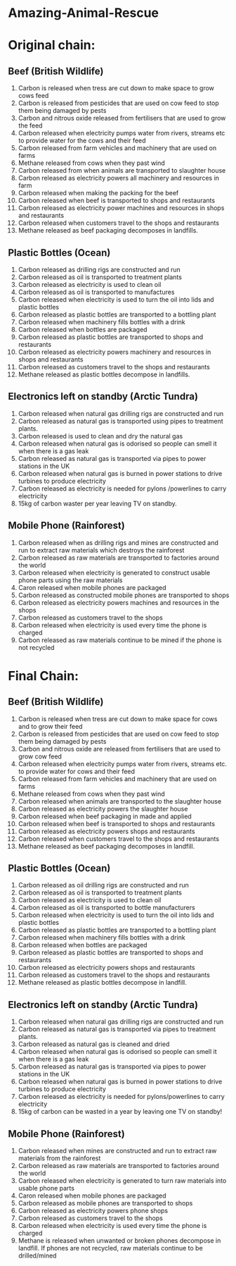 # Amazing-Animal-Rescue
# Original chain:
## Beef (British Wildlife)
1.	Carbon is released when tress are cut down to make space to grow cows feed
2.	Carbon is released from pesticides that are used on cow feed to stop them being damaged by pests
3.	Carbon and nitrous oxide released from fertilisers that are used to grow the feed
4.	Carbon released when electricity pumps water from rivers, streams etc to provide water for the cows and their feed
5.	Carbon released from farm vehicles and machinery that are used on farms
6.	Methane released from cows when they past wind
7.	Carbon released from when animals are transported to slaughter house
8.	Carbon released as electricity powers all machinery and resources in farm
9.	Carbon released when making the packing for the beef
10.	Carbon released when beef is transported to shops and restaurants
11.	Carbon released as electricity power machines and resources in shops and restaurants
12.	Carbon released when customers travel to the shops and restaurants
13.	Methane released as beef packaging decomposes in landfills.
## Plastic Bottles (Ocean)
1.	Carbon released as drilling rigs are constructed and run
2.	Carbon released as oil is transported to treatment plants
3.	Carbon released as electricity is used to clean oil
4.	Carbon released as oil is transported to manufactures
5.	Carbon released when electricity is used to turn the oil into lids and plastic bottles
6.	Carbon released as plastic bottles are transported to a bottling plant
7.	Carbon released when machinery fills bottles with a drink
8.	Carbon released when bottles are packaged
9.	Carbon released as plastic bottles are transported to shops and restaurants
10.	Carbon released as electricity powers machinery and resources in shops and restaurants
11.	Carbon released as customers travel to the shops and restaurants
12.	Methane released as plastic bottles decompose in landfills.
## Electronics left on standby (Arctic Tundra)
1.	Carbon released when natural gas drilling rigs are constructed and run
2.	Carbon released as natural gas is transported using pipes to treatment plants.
3.	Carbon released is used to clean and dry the natural gas
4.	Carbon released when natural gas is odorised so people can smell it when there is a gas leak
5.	Carbon released as natural gas is transported via pipes to power stations in the UK
6.	Carbon released when natural gas is burned in power stations to drive turbines to produce electricity
7.	Carbon released as electricity is needed for pylons /powerlines to carry electricity
8.	15kg of carbon waster per year leaving TV on standby.
## Mobile Phone (Rainforest)
1.	Carbon released when as drilling rigs and mines are constructed and run to extract raw materials which destroys the rainforest
2.	Carbon released as raw materials are transported to factories around the world
3.	Carbon released when electricity is generated to construct usable phone parts using the raw materials
4.	Caron released when mobile phones are packaged
5.	Carbon released as constructed mobile phones are transported to shops
6.	Carbon released as electricity powers machines and resources in the shops
7.	Carbon released as customers travel to the shops
8.	Carbon released when electricity is used every time the phone is charged
9.	Carbon released as raw materials continue to be mined if the phone is not recycled

# Final Chain:
## Beef (British Wildlife)
1.	Carbon is released when tress are cut down to make space for cows and to grow their feed
2.	Carbon is released from pesticides that are used on cow feed to stop them being damaged by pests
3.	Carbon and nitrous oxide are released from fertilisers that are used to grow cow feed
4.	Carbon released when electricity pumps water from rivers, streams etc. to provide water for cows and their feed
5.	Carbon released from farm vehicles and machinery that are used on farms
6.	Methane released from cows when they past wind
7.	Carbon released when animals are transported to the slaughter house
8.	Carbon released as electricity powers the slaughter house
9.	Carbon released when beef packaging in made and applied
10.	Carbon released when beef is transported to shops and restaurants
11.	Carbon released as electricity powers shops and restaurants
12.	Carbon released when customers travel to the shops and restaurants
13.	Methane released as beef packaging decomposes in landfill.
## Plastic Bottles (Ocean)
1.	Carbon released as oil drilling rigs are constructed and run
2.	Carbon released as oil is transported to treatment plants
3.	Carbon released as electricity is used to clean oil
4.	Carbon released as oil is transported to bottle manufacturers
5.	Carbon released when electricity is used to turn the oil into lids and plastic bottles
6.	Carbon released as plastic bottles are transported to a bottling plant
7.	Carbon released when machinery fills bottles with a drink
8.	Carbon released when bottles are packaged
9.	Carbon released as plastic bottles are transported to shops and restaurants
10.	Carbon released as electricity powers shops and restaurants
11.	Carbon released as customers travel to the shops and restaurants
12.	Methane released as plastic bottles decompose in landfill.
## Electronics left on standby (Arctic Tundra)
1.	Carbon released when natural gas drilling rigs are constructed and run
2.	Carbon released as natural gas is transported via pipes to treatment plants.
3.	Carbon released as natural gas is cleaned and dried
4.	Carbon released when natural gas is odorised so people can smell it when there is a gas leak
5.	Carbon released as natural gas is transported via pipes to power stations in the UK
6.	Carbon released when natural gas is burned in power stations to drive turbines to produce electricity
7.	Carbon released as electricity is needed for pylons/powerlines to carry electricity
8.	15kg of carbon can be wasted in a year by leaving one TV on standby!
## Mobile Phone (Rainforest)
1.	Carbon released when mines are constructed and run to extract raw materials from the rainforest
2.	Carbon released as raw materials are transported to factories around the world
3.	Carbon released when electricity is generated to turn raw materials into usable phone parts
4.	Caron released when mobile phones are packaged
5.	Carbon released as mobile phones are transported to shops
6.	Carbon released as electricity powers phone shops
7.	Carbon released as customers travel to the shops
8.	Carbon released when electricity is used every time the phone is charged
9.	Methane is released when unwanted or broken phones decompose in landfill. If phones are not recycled, raw materials continue to be drilled/mined

